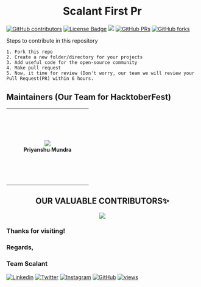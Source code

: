 <h1 align="center"> Scalant First Pr </h1>

<!-- ------------------------------------------------------------------------------------------------------------------------------------------------------- -->

<a href="https://github.com/ScalantCommunity/Scalant-First-pr/graphs/contributors"><img alt="GitHub contributors" src="https://img.shields.io/github/contributors/ScalantCommunity/Scalant-First-pr?color=2b9348"></a>
<a href="https://github.com/ScalantCommunity/Scalant-First-pr/blob/main/license"><img src="https://img.shields.io/github/license/ScalantCommunity/Scalant-First-pr?color=2b9348" alt="License Badge"/></a>
<a hreaf="https://github.com/Scalantcommunityc/Scalant-First-pr/issues"><img src="https://img.shields.io/github/issues/Scalantcommunity/Scalant-First-pr?color=pink&logo=github"/></a>
[![GitHub PRs](https://img.shields.io/github/issues-pr/Scalantcommunity/Scalant-First-pr?style=social&logo=github)](https://github.com/Scalantcommunity/Scalant-First-pr/pulls)           [![GitHub forks](https://img.shields.io/github/forks/Scalantcommunity/Scalant-First-pr?logo=git)](https://github.com/Scalantcommunity/Scalant-First-pr/network)                        


Steps to contribute in this repository

    1. Fork this repo
    2. Create a new folder/directory for your projects
    3. Add useful code for the open-source community
    4. Make pull request
    5. Now, it time for review (Don't worry, our team we will review your Pull Request(PR) within 6 hours.

## Maintainers (Our Team for HacktoberFest)

<table>
<tr>
    <td align="center" style="word-wrap: break-word; width: 200.0; height: 200.0">
        <a href=https://github.com/Spyder15>
            <img src=https://user-images.githubusercontent.com/97145602/194700119-a87642ce-505f-43dc-92fe-26b6ac632e8b.jpeg>
            <br />
            <sub style="font-size:14px"><b>Priyanshu Mundra</b></sub>
        </a>
        </td>
       
   </table>
   

<h2 align=center> OUR VALUABLE CONTRIBUTORS✨ </h2>
<p align="center">
  
<a href="https://github.com/ScalantCommunity/Scalant-First-pr/graphs/contributors">
  <img src="https://contrib.rocks/image?repo=Scalantcommunity/scalant-First-pr" />
</a>




### Thanks for visiting!
### Regards,
### Team Scalant
[![Linkedin](https://img.shields.io/badge/-LinkedIn-blue?style=flat-square&logo=Linkedin&logoColor=white&link=https://www.linkedin.com/company/scalant-official/)](https://www.linkedin.com/company/scalant-official/mycompany/)
[![Twitter](https://img.shields.io/badge/-Twitter-%231DA1F2.svg?style=flat-square&logo=twitter&logoColor=white&link=https://twitter.com/Scalantofficial/)](https://twitter.com/Scalantofficial/)
[![Instagram](https://img.shields.io/badge/-Instagram-red?style=flat-square&logo=Instagram&logoColor=white&link=https://www.instagram.com/scalantofficial/)](https://www.instagram.com/scalantofficial/)
[![GitHub](https://img.shields.io/badge/-Github-%23100000.svg?&style=flat-square&logo=github&logoColor=white&link=https://www.github.com/Scalantcommunity/)](https://www.github.com/Scalantcommunity/)
[![views](https://komarev.com/ghpvc/?username=Scalantcommunity&label=Profile%20views&color=0e75b6&style=flat)](https://github.com/Scalantcommunity)

